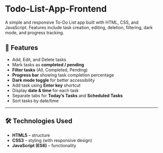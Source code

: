 # Todo-List-App-Frontend
A simple and responsive To-Do List app built with HTML, CSS, and JavaScript. Features include task creation, editing, deletion, filtering, dark mode, and progress tracking.

## 🚀 Features
- Add, Edit, and Delete tasks  
- Mark tasks as **completed / pending**  
- **Filter tasks** (All, Completed, Pending)  
- **Progress bar** showing task completion percentage  
- **Dark mode toggle** for better accessibility  
- Add task using **Enter key** shortcut  
- Display **date & time** for each task  
- Separate tabs for **Today’s Tasks** and **Scheduled Tasks**  
- Sort tasks by date/time  

---

## 🛠️ Technologies Used
- **HTML5** – structure  
- **CSS3** – styling (with responsive design)  
- **JavaScript (ES6)** – functionality  
